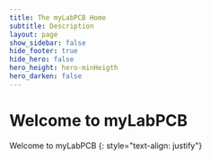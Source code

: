 ```yaml
---
title: The myLabPCB Home
subtitle: Description
layout: page
show_sidebar: false
hide_footer: true
hide_hero: false
hero_height: hero-minHeigth
hero_darken: false
---
```


# Welcome to myLabPCB
Welcome to myLabPCB
{: style="text-align: justify"}

